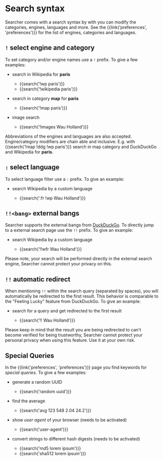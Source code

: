 # Search syntax

Searcher comes with a search syntax by with you can modify the categories,
engines, languages and more.  See the {{link('preferences', 'preferences')}} for
the list of engines, categories and languages.

## `!` select engine and category

To set category and/or engine names use a `!` prefix.  To give a few examples:

- search in Wikipedia for **paris**

  - {{search('!wp paris')}}
  - {{search('!wikipedia paris')}}

- search in category **map** for **paris**

  - {{search('!map paris')}}

- image search

  - {{search('!images Wau Holland')}}

Abbreviations of the engines and languages are also accepted.  Engine/category
modifiers are chain able and inclusive.  E.g. with {{search('!map !ddg !wp
paris')}} search in map category and DuckDuckGo and Wikipedia for **paris**.

## `:` select language

To select language filter use a `:` prefix.  To give an example:

- search Wikipedia by a custom language

  - {{search(':fr !wp Wau Holland')}}

## `!!<bang>` external bangs

Searcher supports the external bangs from [DuckDuckGo].  To directly jump to a
external search page use the `!!` prefix.  To give an example:

- search Wikipedia by a custom language

  - {{search('!!wfr Wau Holland')}}

Please note, your search will be performed directly in the external search
engine, Searcher cannot protect your privacy on this.

[DuckDuckGo]: https://duckduckgo.com/bang

## `!!` automatic redirect

When mentioning `!!` within the search query (separated by spaces), you will
automatically be redirected to the first result.  This behavior is comparable to
the "Feeling Lucky" feature from DuckDuckGo.  To give an example:

- search for a query and get redirected to the first result

  - {{search('!! Wau Holland')}}

Please keep in mind that the result you are being redirected to can't become
verified for being trustworthy, Searcher cannot protect your personal privacy
when using this feature.  Use it at your own risk.

## Special Queries

In the {{link('preferences', 'preferences')}} page you find keywords for
_special queries_.  To give a few examples:

- generate a random UUID

  - {{search('random uuid')}}

- find the average

  - {{search('avg 123 548 2.04 24.2')}}

- show _user agent_ of your browser (needs to be activated)

  - {{search('user-agent')}}

- convert strings to different hash digests (needs to be activated)

  - {{search('md5 lorem ipsum')}}
  - {{search('sha512 lorem ipsum')}}
